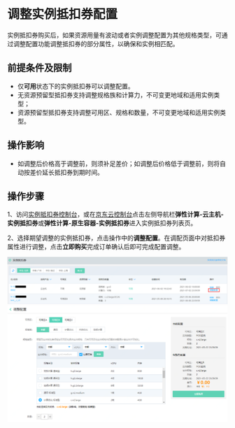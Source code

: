 # 调整实例抵扣券配置

实例抵扣券购买后，如果资源用量有波动或者实例调整配置为其他规格类型，可通过调整配置功能调整抵扣券的部分属性，以确保和实例相匹配。

## 前提条件及限制
* 仅**可用**状态下的实例抵扣券可以调整配置。
* 无资源预留型抵扣券支持调整规格族和计算力，不可变更地域和适用实例类型；
* 资源预留型抵扣券支持调整可用区、规格和数量，不可变更地域和适用实例类型。

## 操作影响
* 如调整后价格高于调整前，则须补足差价；如调整后价格低于调整前，则将自动按差价延长抵扣券到期时间。

## 操作步骤
1、访问[实例抵扣券控制台](https://cns-console.jdcloud.com/host/instancevoucher/list)，或在[京东云控制台](https://console.jdcloud.com/overview)点击左侧导航栏**弹性计算-云主机-实例抵扣券**或**弹性计算-原生容器-实例抵扣券**进入实例抵扣券列表页。<br>

2、选择期望调整的实例抵扣券，点击操作中的**调整配置**。在调配页面中对抵扣券属性进行调整，点击**立即购买**完成订单确认后即可完成配置调整。
<div align="left"><img src="../../../../../image/vm/iv-manage0b.png" width="1000"></div>
<div align="left"><img src="../../../../../image/vm/iv-manage0a.png" width="1000"></div>
